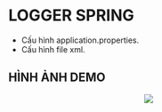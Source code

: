 # LOGGER SPRING
- Cấu hình application.properties.
- Cấu hình file xml.

## HÌNH ẢNH DEMO
<p align="center">
<img src="https://media-exp1.licdn.com/dms/image/C5622AQG07dtHGi_5FQ/feedshare-shrink_2048_1536/0/1658998772986?e=1661990400&v=beta&t=3dGcxdbTld_MmJAnYrqQk1yDkkkgdUapuq35zAZGEE0"></img>
</p>
